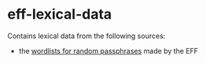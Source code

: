# eff-lexical-data

Contains lexical data from the following sources:

* the [wordlists for random passphrases][EFFWL] made by the EFF

[EFFWL]: https://www.eff.org/deeplinks/2016/07/new-wordlists-random-passphrases
